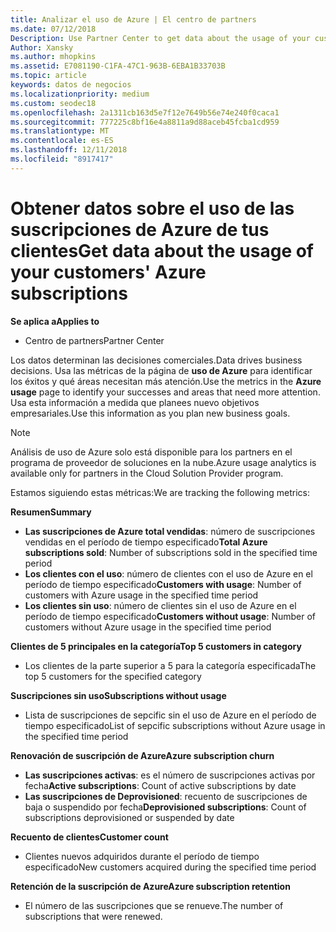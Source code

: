 ```yaml
---
title: Analizar el uso de Azure | El centro de partners
ms.date: 07/12/2018
Description: Use Partner Center to get data about the usage of your customers' Azure subscriptions.
Author: Xansky
ms.author: mhopkins
ms.assetid: E7081190-C1FA-47C1-963B-6EBA1B33703B
ms.topic: article
keywords: datos de negocios
ms.localizationpriority: medium
ms.custom: seodec18
ms.openlocfilehash: 2a1311cb163d5e7f12e7649b56e74e240f0caca1
ms.sourcegitcommit: 777225c8bf16e4a8811a9d88aceb45fcba1cd959
ms.translationtype: MT
ms.contentlocale: es-ES
ms.lasthandoff: 12/11/2018
ms.locfileid: "8917417"
---
```

# <a name="get-data-about-the-usage-of-your-customers-azure-subscriptions"></a><span data-ttu-id="7a0bf-103">Obtener datos sobre el uso de las suscripciones de Azure de tus clientes</span><span class="sxs-lookup"><span data-stu-id="7a0bf-103">Get data about the usage of your customers' Azure subscriptions</span></span> 

**<span data-ttu-id="7a0bf-104">Se aplica a</span><span class="sxs-lookup"><span data-stu-id="7a0bf-104">Applies to</span></span>**
- <span data-ttu-id="7a0bf-105">Centro de partners</span><span class="sxs-lookup"><span data-stu-id="7a0bf-105">Partner Center</span></span>

<span data-ttu-id="7a0bf-106">Los datos determinan las decisiones comerciales.</span><span class="sxs-lookup"><span data-stu-id="7a0bf-106">Data drives business decisions.</span></span> <span data-ttu-id="7a0bf-107">Usa las métricas de la página de **uso de Azure** para identificar los éxitos y qué áreas necesitan más atención.</span><span class="sxs-lookup"><span data-stu-id="7a0bf-107">Use the metrics in the **Azure usage** page to identify your successes and areas that need more attention.</span></span> <span data-ttu-id="7a0bf-108">Usa esta información a medida que planees nuevo objetivos empresariales.</span><span class="sxs-lookup"><span data-stu-id="7a0bf-108">Use this information as you plan new business goals.</span></span>

> [!NOTE]
> <span data-ttu-id="7a0bf-109">Análisis de uso de Azure solo está disponible para los partners en el programa de proveedor de soluciones en la nube.</span><span class="sxs-lookup"><span data-stu-id="7a0bf-109">Azure usage  analytics is available only for partners in the Cloud Solution Provider program.</span></span>

<span data-ttu-id="7a0bf-110">Estamos siguiendo estas métricas:</span><span class="sxs-lookup"><span data-stu-id="7a0bf-110">We are tracking the following metrics:</span></span>

**<span data-ttu-id="7a0bf-111">Resumen</span><span class="sxs-lookup"><span data-stu-id="7a0bf-111">Summary</span></span>**  
 - <span data-ttu-id="7a0bf-112">**Las suscripciones de Azure total vendidas**: número de suscripciones vendidas en el período de tiempo especificado</span><span class="sxs-lookup"><span data-stu-id="7a0bf-112">**Total Azure subscriptions sold**: Number of subscriptions sold in the specified time period</span></span>  
 - <span data-ttu-id="7a0bf-113">**Los clientes con el uso**: número de clientes con el uso de Azure en el período de tiempo especificado</span><span class="sxs-lookup"><span data-stu-id="7a0bf-113">**Customers with usage**: Number of customers with Azure usage in the specified time period</span></span>  
 - <span data-ttu-id="7a0bf-114">**Los clientes sin uso**: número de clientes sin el uso de Azure en el período de tiempo especificado</span><span class="sxs-lookup"><span data-stu-id="7a0bf-114">**Customers without usage**: Number of customers without Azure usage in the specified time period</span></span>  

**<span data-ttu-id="7a0bf-115">Clientes de 5 principales en la categoría</span><span class="sxs-lookup"><span data-stu-id="7a0bf-115">Top 5 customers in category</span></span>**  
 -  <span data-ttu-id="7a0bf-116">Los clientes de la parte superior a 5 para la categoría especificada</span><span class="sxs-lookup"><span data-stu-id="7a0bf-116">The top 5 customers for the specified category</span></span>  

**<span data-ttu-id="7a0bf-117">Suscripciones sin uso</span><span class="sxs-lookup"><span data-stu-id="7a0bf-117">Subscriptions without usage</span></span>**  
 -  <span data-ttu-id="7a0bf-118">Lista de suscripciones de sepcific sin el uso de Azure en el período de tiempo especificado</span><span class="sxs-lookup"><span data-stu-id="7a0bf-118">List of sepcific subscriptions without Azure usage in the specified time period</span></span>  

**<span data-ttu-id="7a0bf-119">Renovación de suscripción de Azure</span><span class="sxs-lookup"><span data-stu-id="7a0bf-119">Azure subscription churn</span></span>**  
 - <span data-ttu-id="7a0bf-120">**Las suscripciones activas**: es el número de suscripciones activas por fecha</span><span class="sxs-lookup"><span data-stu-id="7a0bf-120">**Active subscriptions**: Count of active subscriptions by date</span></span>  
 - <span data-ttu-id="7a0bf-121">**Las suscripciones de Deprovisioned**: recuento de suscripciones de baja o suspendido por fecha</span><span class="sxs-lookup"><span data-stu-id="7a0bf-121">**Deprovisioned subscriptions**: Count of subscriptions deprovisioned or suspended by date</span></span>  

**<span data-ttu-id="7a0bf-122">Recuento de clientes</span><span class="sxs-lookup"><span data-stu-id="7a0bf-122">Customer count</span></span>**
 - <span data-ttu-id="7a0bf-123">Clientes nuevos adquiridos durante el período de tiempo especificado</span><span class="sxs-lookup"><span data-stu-id="7a0bf-123">New customers acquired during the specified time period</span></span>  

**<span data-ttu-id="7a0bf-124">Retención de la suscripción de Azure</span><span class="sxs-lookup"><span data-stu-id="7a0bf-124">Azure subscription retention</span></span>**  
 - <span data-ttu-id="7a0bf-125">El número de las suscripciones que se renueve.</span><span class="sxs-lookup"><span data-stu-id="7a0bf-125">The number of subscriptions that were renewed.</span></span>   
  